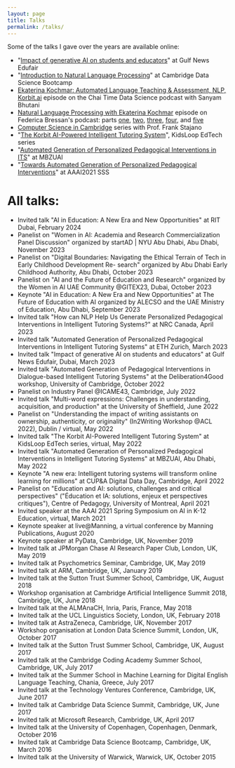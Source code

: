 ```yaml
---
layout: page
title: Talks
permalink: /talks/
---
```


Some of the talks I gave over the years are available online:

- "[Impact of generative AI on students and educators](https://gulfnews.com/uae/gulf-news-edufair-takes-off-to-a-flying-start-in-dubai-1.94536270)" at Gulf News Edufair
- "[Introduction to Natural Language Processing](https://www.youtube.com/watch?v=8S3qHHUKqYk&t=1s)" at Cambridge Data Science Bootcamp
- [Ekaterina Kochmar: Automated Language Teaching & Assessment, NLP, Korbit.ai](https://www.youtube.com/watch?v=2MT7bYZsiV4) episode on the Chai Time Data Science podcast with Sanyam Bhutani
- [Natural Language Processing with Ekaterina Kochmar](https://www.youtube.com/watch?v=ENvnq83Dlvo) episode on Federica Bressan's podcast:
parts [one](https://www.youtube.com/watch?v=ENvnq83Dlvo), [two](https://www.youtube.com/watch?v=3UHh1UKLBM8), 
[three](https://www.youtube.com/watch?v=XxtKoDgWHY0), [four](https://www.youtube.com/watch?v=jNna5kLXtaM), 
and [five](https://www.youtube.com/watch?v=NR60rJCPDlQ)
- [Computer Science in Cambridge](https://www.youtube.com/watch?v=lxgE-o-KYGI) series with Prof. Frank Stajano 
- "[The Korbit AI-Powered Intelligent Tutoring System](https://kidsloop.net/talks/)",  KidsLoop EdTech series
- "[Automated Generation of Personalized Pedagogical Interventions in ITS](https://www.youtube.com/watch?v=faTd5ZKRekY)" at MBZUAI
- "[Towards Automated Generation of Personalized Pedagogical Interventions](https://www.youtube.com/watch?v=7BgXI_15PPQ)" at AAAI2021 SSS

# All talks:

- Invited talk "AI in Education: A New Era and New Opportunities" at RIT Dubai, February 2024
- Panelist on "Women in AI: Academia and Research Commercialization Panel Discussion" organized by startAD | NYU Abu Dhabi, Abu Dhabi, November 2023
- Panelist on "Digital Boundaries: Navigating the Ethical Terrain of Tech in Early Childhood Development Re-
search" organized by Abu Dhabi Early Childhood Authority, Abu Dhabi, October 2023
- Panelist on "AI and the Future of Education and Research" organized by the Women in AI UAE Community @GITEX23, Dubai, October 2023
- Keynote "AI in Education: A New Era and New Opportunities" at The Future of Education with AI organized by ALECSO and the UAE Ministry of Education, Abu Dhabi, September 2023
- Invited talk "How can NLP Help Us Generate Personalized Pedagogical Interventions in Intelligent Tutoring Systems?" at NRC Canada, April 2023
- Invited talk "Automated Generation of Personalized Pedagogical Interventions in Intelligent Tutoring Systems" at ETH Zurich, March 2023
- Invited talk "Impact of generative AI on students and educators" at Gulf News Edufair, Dubai, March 2023
- Invited talk "Automated Generation of Pedagogical Interventions in Dialogue-based Intelligent Tutoring Systems" at the Deliberation4Good workshop, University of Cambridge, October 2022
- Panelist on Industry Panel @ICAME43, Cambridge, July 2022
- Invited talk "Multi-word expressions: Challenges in understanding, acquisition, and production" at the University of Sheffield, June 2022
- Panelist on "Understanding the impact of writing assistants on ownership, authenticity, or originality" (In2Writing Workshop @ACL 2022), Dublin / virtual, May 2022
- Invited talk "The Korbit AI-Powered Intelligent Tutoring System" at KidsLoop EdTech series, virtual, May 2022
- Invited talk "Automated Generation of Personalized Pedagogical Interventions in Intelligent Tutoring Systems" at MBZUAI, Abu Dhabi, May 2022
- Keynote "A new era: Intelligent tutoring systems will transform online learning for millions" at CUP&A Digital Data Day, Cambridge, April 2022
- Panelist on "Education and AI: solutions, challenges and critical perspectives" ("Éducation et IA: solutions, enjeux et perspectives critiques"), Centre of Pedagogy, University of Montreal, April 2021
- Invited speaker at the AAAI 2021 Spring Symposium on AI in K-12 Education, virtual, March 2021
- Keynote speaker at live@Manning, a virtual conference by Manning Publications, August 2020
- Keynote speaker at PyData, Cambridge, UK, November 2019
- Invited talk at JPMorgan Chase AI Research Paper Club, London, UK, May 2019
- Invited talk at Psychometrics Seminar, Cambridge, UK, May 2019
- Invited talk at ARM, Cambridge, UK, January 2019
- Invited talk at the Sutton Trust Summer School, Cambridge, UK, August 2018
- Workshop organisation at Cambridge Artificial Intelligence Summit 2018, Cambridge, UK, June 2018
- Invited talk at the ALMAnaCH, Inria, Paris, France, May 2018
- Invited talk at the UCL Linguistics Society, London, UK, February 2018
- Invited talk at AstraZeneca, Cambridge, UK, November 2017
- Workshop organisation at London Data Science Summit, London, UK, October 2017
- Invited talk at the Sutton Trust Summer School, Cambridge, UK, August 2017
- Invited talk at the Cambridge Coding Academy Summer School, Cambridge, UK, July 2017
- Invited talk at the Summer School in Machine Learning for Digital English Language Teaching, Chania, Greece, July 2017
- Invited talk at the Technology Ventures Conference, Cambridge, UK, June 2017
- Invited talk at Cambridge Data Science Summit, Cambridge, UK, June 2017
- Invited talk at Microsoft Research, Cambridge, UK, April 2017
- Invited talk at the University of Copenhagen, Copenhagen, Denmark, October 2016
- Invited talk at Cambridge Data Science Bootcamp, Cambridge, UK, March 2016
- Invited talk at the University of Warwick, Warwick, UK, October 2015